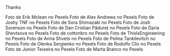 Thanks

Foto de Erik Mclean no Pexels
Foto de Alex Andrews no Pexels
Foto de Joshy TNF no Pexels
Foto de Sora Shimazaki no Pexels
Foto de Josh Sorenson no Pexels
Foto de Dan Cristian Pădureț no Pexels
Foto de Daria Shevtsova no Pexels
Foto de cottonbro no Pexels
Foto de ThisIsEngineering no Pexels
Foto de Anna Shvets no Pexels
Foto de Polina Tankilevitch no Pexels
Foto de Olenka Sergienko no Pexels
Foto de Rodolfo Clix no Pexels
Foto de Junior Teixeira no Pexels
Foto de Marta Branco no Pexels






